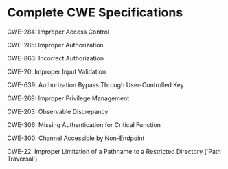 

# Complete CWE Specifications

CWE-284: Improper Access Control

CWE-285: Improper Authorization

CWE-863: Incorrect Authorization

CWE-20: Improper Input Validation

CWE-639: Authorization Bypass Through User-Controlled Key

CWE-269: Improper Privilege Management

CWE-203: Observable Discrepancy

CWE-306: Missing Authentication for Critical Function

CWE-300: Channel Accessible by Non-Endpoint

CWE-22: Improper Limitation of a Pathname to a Restricted Directory ('Path Traversal')